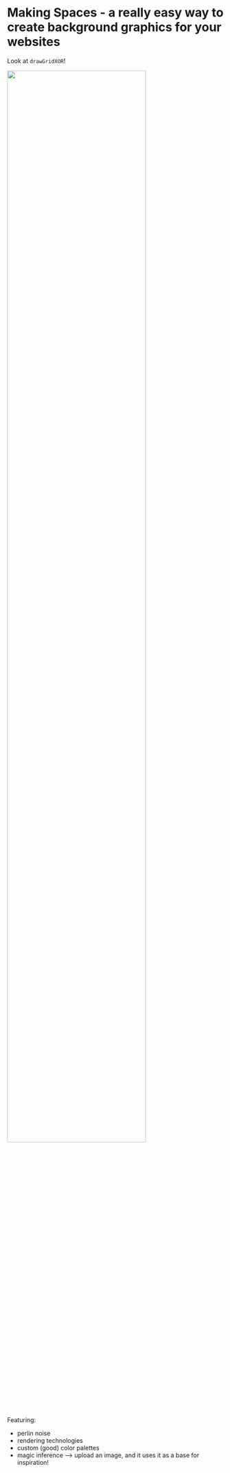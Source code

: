 # Making Spaces - a really easy way to create background graphics for your websites

Look at `drawGridXOR`!

<div>
  <img src="https://media.giphy.com/media/YUIbqiKqKv2kUdWQX1/200w_d.gif" width="80%">
 </div>

Featuring:

- perlin noise
- rendering technologies
- custom (good) color palettes
- magic inference --> upload an image, and it uses it as a base for inspiration!

